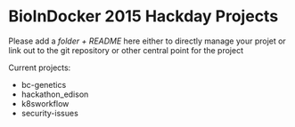 BioInDocker 2015 Hackday Projects
=================================

Please add a *folder + README* here either to directly manage your projet or link out to the git repository or other central point for the project


Current projects:
* bc-genetics  
* hackathon_edison  
* k8sworkflow
* security-issues
